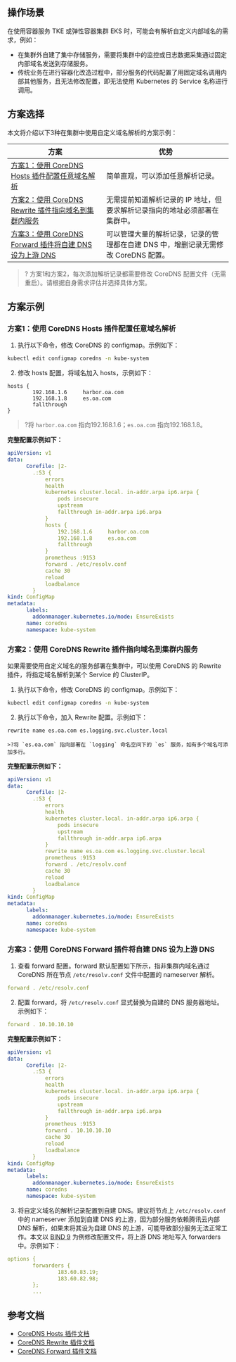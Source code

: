 ## 操作场景

在使用容器服务 TKE 或弹性容器集群 EKS 时，可能会有解析自定义内部域名的需求，例如：

- 在集群外自建了集中存储服务，需要将集群中的监控或日志数据采集通过固定内部域名发送到存储服务。
- 传统业务在进行容器化改造过程中，部分服务的代码配置了用固定域名调用内部其他服务，且无法修改配置，即无法使用 Kubernetes 的 Service 名称进行调用。



## 方案选择
本文将介绍以下3种在集群中使用自定义域名解析的方案示例：

| 方案 | 优势 | 
|---------|---------|
| [方案1：使用 CoreDNS Hosts 插件配置任意域名解析](#scheme1) | 简单直观，可以添加任意解析记录。 | 
| [方案2：使用 CoreDNS Rewrite 插件指向域名到集群内服务](#scheme2) | 无需提前知道解析记录的 IP 地址，但要求解析记录指向的地址必须部署在集群中。 | 
| [方案3：使用 CoreDNS Forward 插件将自建 DNS 设为上游 DNS](#scheme3) | 可以管理大量的解析记录，记录的管理都在自建 DNS 中，增删记录无需修改 CoreDNS 配置。 | 

>? 方案1和方案2，每次添加解析记录都需要修改 CoreDNS 配置文件（无需重启）。请根据自身需求评估并选择具体方案。


## 方案示例



### 方案1：使用 CoreDNS Hosts 插件配置任意域名解析[](id:scheme1)

1. 执行以下命令，修改 CoreDNS 的 configmap。示例如下：
``` bash
kubectl edit configmap coredns -n kube-system
```
2. 修改 hosts 配置，将域名加入 hosts，示例如下：
```
hosts {
        192.168.1.6     harbor.oa.com
        192.168.1.8     es.oa.com
        fallthrough
}
```
 >?将 `harbor.oa.com` 指向192.168.1.6；`es.oa.com` 指向192.168.1.8。

 **完整配置示例如下：**
```yaml
apiVersion: v1
data:
      Corefile: |2-
        .:53 {
            errors
            health
            kubernetes cluster.local. in-addr.arpa ip6.arpa {
                pods insecure
                upstream
                fallthrough in-addr.arpa ip6.arpa
            }
            hosts {
                192.168.1.6     harbor.oa.com
                192.168.1.8     es.oa.com
                fallthrough
            }
            prometheus :9153
            forward . /etc/resolv.conf
            cache 30
            reload
            loadbalance
        }
kind: ConfigMap
metadata:
      labels:
        addonmanager.kubernetes.io/mode: EnsureExists
      name: coredns
      namespace: kube-system
```



### 方案2：使用 CoreDNS Rewrite 插件指向域名到集群内服务[](id:scheme2)



如果需要使用自定义域名的服务部署在集群中，可以使用 CoreDNS 的 Rewrite 插件，将指定域名解析到某个 Service 的 ClusterIP。

1. 执行以下命令，修改 CoreDNS 的 configmap。示例如下：
```bash
kubectl edit configmap coredns -n kube-system
```
2. 执行以下命令，加入 Rewrite 配置。示例如下：
```bash
rewrite name es.oa.com es.logging.svc.cluster.local
```
	>?将 `es.oa.com` 指向部署在 `logging` 命名空间下的 `es` 服务，如有多个域名可添加多行。

 **完整配置示例如下：**
```yaml
apiVersion: v1
data:
      Corefile: |2-
        .:53 {
            errors
            health
            kubernetes cluster.local. in-addr.arpa ip6.arpa {
                pods insecure
                upstream
                fallthrough in-addr.arpa ip6.arpa
            }
            rewrite name es.oa.com es.logging.svc.cluster.local
            prometheus :9153
            forward . /etc/resolv.conf
            cache 30
            reload
            loadbalance
        }
kind: ConfigMap
metadata:
      labels:
        addonmanager.kubernetes.io/mode: EnsureExists
      name: coredns
      namespace: kube-system
```



### 方案3：使用 CoreDNS Forward 插件将自建 DNS 设为上游 DNS[](id:scheme3)

1. 查看 forward 配置。forward 默认配置如下所示，指非集群内域名通过 CoreDNS 所在节点 `/etc/resolv.conf` 文件中配置的 nameserver 解析。
```yaml
forward . /etc/resolv.conf
```
2. 配置 forward，将 `/etc/resolv.conf` 显式替换为自建的 DNS 服务器地址。示例如下：
```yaml
forward . 10.10.10.10
```
 **完整配置示例如下：**
```yaml
apiVersion: v1
data:
      Corefile: |2-
        .:53 {
            errors
            health
            kubernetes cluster.local. in-addr.arpa ip6.arpa {
                pods insecure
                upstream
                fallthrough in-addr.arpa ip6.arpa
            }
            prometheus :9153
            forward . 10.10.10.10
            cache 30
            reload
            loadbalance
        }
kind: ConfigMap
metadata:
      labels:
        addonmanager.kubernetes.io/mode: EnsureExists
      name: coredns
      namespace: kube-system
```
3. 将自定义域名的解析记录配置到自建 DNS。建议将节点上 `/etc/resolv.conf` 中的 nameserver 添加到自建 DNS 的上游，因为部分服务依赖腾讯云内部 DNS 解析，如果未将其设为自建 DNS 的上游，可能导致部分服务无法正常工作。本文以 [BIND 9](https://www.bind9.net/) 为例修改配置文件，将上游 DNS 地址写入 forwarders 中。示例如下：
```yaml
options {
        forwarders {
                183.60.83.19;
                183.60.82.98;
        };
        ...
```



## 参考文档

- [CoreDNS Hosts 插件文档](https://coredns.io/plugins/hosts/)
- [CoreDNS Rewrite 插件文档](https://coredns.io/plugins/rewrite/)
- [CoreDNS Forward 插件文档](https://coredns.io/plugins/forward/)

